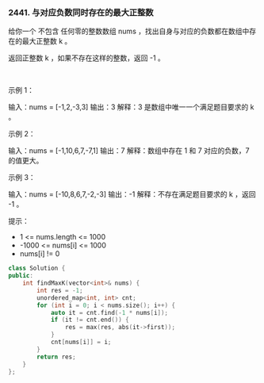 ### 2441. 与对应负数同时存在的最大正整数



给你一个 不包含 任何零的整数数组 nums ，找出自身与对应的负数都在数组中存在的最大正整数 k 。

返回正整数 k ，如果不存在这样的整数，返回 -1 。

 

示例 1：


输入：nums = [-1,2,-3,3]
输出：3
解释：3 是数组中唯一一个满足题目要求的 k 。


示例 2：


输入：nums = [-1,10,6,7,-7,1]
输出：7
解释：数组中存在 1 和 7 对应的负数，7 的值更大。


示例 3：


输入：nums = [-10,8,6,7,-2,-3]
输出：-1
解释：不存在满足题目要求的 k ，返回 -1 。




提示：

 * 1 <= nums.length <= 1000
 * -1000 <= nums[i] <= 1000
 * nums[i] != 0

```c++
class Solution {
public:
    int findMaxK(vector<int>& nums) {
        int res = -1;
        unordered_map<int, int> cnt;
        for (int i = 0; i < nums.size(); i++) {
            auto it = cnt.find(-1 * nums[i]);
            if (it != cnt.end()) {
                res = max(res, abs(it->first));
            }
            cnt[nums[i]] = i;
        }
        return res;
    }
};
```

